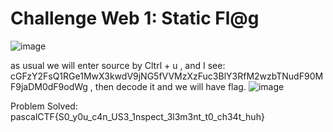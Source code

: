 # Challenge Web 1: Static Fl@g 
![image](https://github.com/user-attachments/assets/0ef27c4d-29ab-4302-a602-d29bd4a5b6a7)

as usual we will enter source by Cltrl + u , and I see: cGFzY2FsQ1RGe1MwX3kwdV9jNG5fVVMzXzFuc3BlY3RfM2wzbTNudF90MF9jaDM0dF9odWg , then decode it and we will have flag.
![image](https://github.com/user-attachments/assets/a69accb3-95bc-4e17-86ac-3e0441eb2b63)

Problem Solved: pascalCTF{S0_y0u_c4n_US3_1nspect_3l3m3nt_t0_ch34t_huh}












